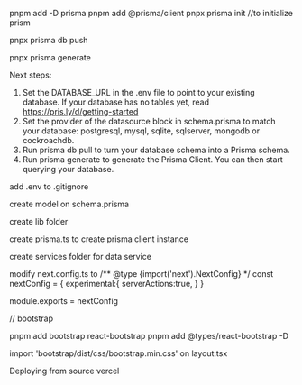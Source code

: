 pnpm add -D prisma
pnpm add @prisma/client
pnpx prisma init //to initialize prism

pnpx prisma db push

pnpx prisma generate


Next steps:
1. Set the DATABASE_URL in the .env file to point to your existing database. If your database has no tables yet, read https://pris.ly/d/getting-started 
2. Set the provider of the datasource block in schema.prisma to match your database: postgresql, mysql, sqlite, sqlserver, mongodb or cockroachdb.      
3. Run prisma db pull to turn your database schema into a Prisma schema.    
4. Run prisma generate to generate the Prisma Client. You can then start querying your database.


add .env to .gitignore

create model on schema.prisma



create lib folder

create prisma.ts to create prisma client instance

create services folder for data service

modify next.config.ts to 
/** @type {import('next').NextConfig} */
const nextConfig = {
    experimental:{
        serverActions:true,
    }
}

module.exports = nextConfig


// bootstrap 

pnpm add bootstrap react-bootstrap
pnpm add @types/react-bootstrap -D

import 'bootstrap/dist/css/bootstrap.min.css' on layout.tsx


Deploying from source
vercel

